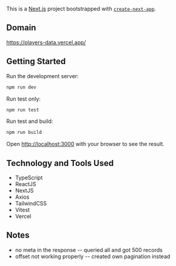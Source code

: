 This is a [Next.js](https://nextjs.org) project bootstrapped with [`create-next-app`](https://nextjs.org/docs/app/api-reference/cli/create-next-app).

## Domain
https://players-data.vercel.app/

## Getting Started

Run the development server:

```bash
npm run dev
```

Run test only:

```bash
npm run test
```

Run test and build:

```bash
npm run build
```

Open [http://localhost:3000](http://localhost:3000) with your browser to see the result.

## Technology and Tools Used

-   TypeScript
-   ReactJS
-   NextJS
-   Axios
-   TailwindCSS
-   Vitest
-   Vercel

## Notes

-   no meta in the response
    -- queried all and got 500 records
-   offset not working properly
    -- created own pagination instead
